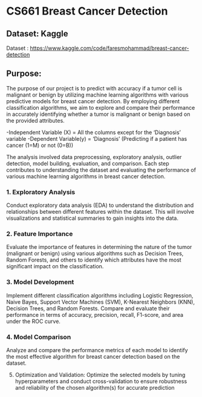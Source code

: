 # CS661 Breast Cancer Detection

## Dataset: Kaggle
Dataset : https://www.kaggle.com/code/faresmohammad/breast-cancer-detection

## Purpose:
The purpose of our project is to predict with accuracy if a tumor cell is malignant or
benign by utilizing machine learning algorithms with various predictive models for breast
cancer detection. By employing different classification algorithms, we aim to explore and
compare their performance in accurately identifying whether a tumor is malignant or
benign based on the provided attributes.

-Independent Variable (X) = All the columns except for the ‘Diagnosis’ variable
-Dependent Variable(y) = ‘Diagnosis’ (Predicting if a patient has cancer (1=M) or not (0=B))

The analysis involved data preprocessing, exploratory analysis, outlier detection, model
building, evaluation, and comparison. Each step contributes to understanding the
dataset and evaluating the performance of various machine learning algorithms in
breast cancer detection.

### 1. Exploratory Analysis 
Conduct exploratory data analysis (EDA) to understand the distribution
and relationships between different features within the dataset. This will involve visualizations
and statistical summaries to gain insights into the data.

### 2. Feature Importance
Evaluate the importance of features in determining the nature of the
tumor (malignant or benign) using various algorithms such as Decision Trees, Random Forests,
and others to identify which attributes have the most significant impact on the classification.

### 3. Model Development
Implement different classification algorithms including Logistic
Regression, Naive Bayes, Support Vector Machines (SVM), K-Nearest Neighbors (KNN), Decision
Trees, and Random Forests. Compare and evaluate their performance in terms of accuracy,
precision, recall, F1-score, and area under the ROC curve.

### 4. Model Comparison
Analyze and compare the performance metrics of each model to identify
the most effective algorithm for breast cancer detection based on the dataset.

5. Optimization and Validation: Optimize the selected models by tuning hyperparameters and
conduct cross-validation to ensure robustness and reliability of the chosen algorithm(s) for
accurate prediction
